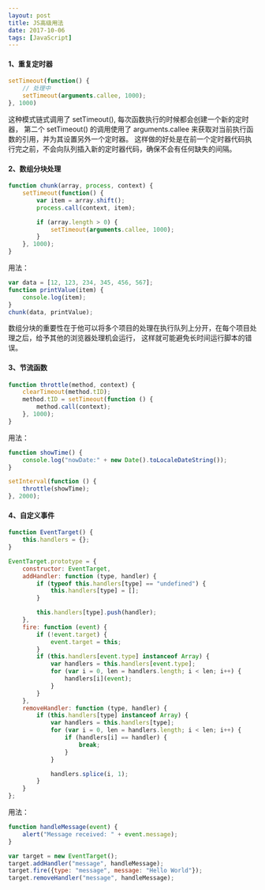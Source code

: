 ```yaml
---
layout: post
title: JS高级用法
date: 2017-10-06
tags: [JavaScript]
---
```


####  1、重复定时器

```javascript
setTimeout(function() {
    // 处理中
    setTimeout(arguments.callee, 1000);
}, 1000)
```

这种模式链式调用了 setTimeout(), 每次函数执行的时候都会创建一个新的定时器，
第二个 setTimeout() 的调用使用了 arguments.callee 来获取对当前执行函数的引用，并为其设置另外一个定时器。
这样做的好处是在前一个定时器代码执行完之前，不会向队列插入新的定时器代码，确保不会有任何缺失的间隔。


#### 2、数组分块处理

```javascript
function chunk(array, process, context) {
    setTimeout(function() {
        var item = array.shift();
        process.call(context, item);

        if (array.length > 0) {
            setTimeout(arguments.callee, 1000);
        }
    }, 1000);
}
```

用法：

```javascript
var data = [12, 123, 234, 345, 456, 567];
function printValue(item) {
    console.log(item);
}
chunk(data, printValue);
```

数组分块的重要性在于他可以将多个项目的处理在执行队列上分开，在每个项目处理之后，给予其他的浏览器处理机会运行，
这样就可能避免长时间运行脚本的错误。


#### 3、节流函数

```javascript
function throttle(method, context) {
    clearTimeout(method.tID);
    method.tID = setTimeout(function () {
        method.call(context);
    }, 1000);
}
```

用法：

```javascript
function showTime() {
    console.log("nowDate:" + new Date().toLocaleDateString());
}

setInterval(function () {
    throttle(showTime);
}, 2000);
```

#### 4、自定义事件

```javascript
function EventTarget() {
    this.handlers = {};
}

EventTarget.prototype = {
    constructor: EventTarget,
    addHandler: function (type, handler) {
        if (typeof this.handlers[type] == "undefined") {
            this.handlers[type] = [];
        }

        this.handlers[type].push(handler);
    },
    fire: function (event) {
        if (!event.target) {
            event.target = this;
        }
        if (this.handlers[event.type] instanceof Array) {
            var handlers = this.handlers[event.type];
            for (var i = 0, len = handlers.length; i < len; i++) {
                handlers[i](event);
            }
        }
    },
    removeHandler: function (type, handler) {
        if (this.handlers[type] instanceof Array) {
            var handlers = this.handlers[type];
            for (var i = 0, len = handlers.length; i < len; i++) {
                if (handlers[i] == handler) {
                    break;
                }
            }

            handlers.splice(i, 1);
        }
    }
};
```

用法：

```javascript
function handleMessage(event) {
    alert("Message received: " + event.message);
}

var target = new EventTarget();
target.addHandler("message", handleMessage);
target.fire({type: "message", message: "Hello World"});
target.removeHandler("message", handleMessage);
```